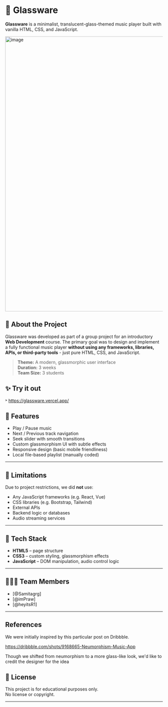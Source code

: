 # 🎵 Glassware

**Glassware** is a minimalist, translucent-glass-themed music player built with vanilla HTML, CSS, and JavaScript.

<img width="900" height="880" alt="image" src="https://github.com/user-attachments/assets/460d1203-0b59-4b53-9009-28022d130491" />


## 🧊 About the Project

Glassware was developed as part of a group project for an introductory **Web Development** course. The primary goal was to design and implement a fully functional music player **without using any frameworks, libraries, APIs, or third-party tools** - just pure HTML, CSS, and JavaScript.

> **Theme:** A modern, glassmorphic user interface  
> **Duration:** 3 weeks  
> **Team Size:** 3 students


## ✨ Try it out 
˃ https://glassware.vercel.app/

## 🧩 Features

- Play / Pause music
- Next / Previous track navigation
- Seek slider with smooth transitions
- Custom glassmorphism UI with subtle effects
- Responsive design (basic mobile friendliness)
- Local file-based playlist (manually coded)

---

## 🚫 Limitations

Due to project restrictions, we did **not** use:
- Any JavaScript frameworks (e.g. React, Vue)
- CSS libraries (e.g. Bootstrap, Tailwind)
- External APIs
- Backend logic or databases
- Audio streaming services

---

## 🔧 Tech Stack

- **HTML5** – page structure
- **CSS3** – custom styling, glassmorphism effects
- **JavaScript** – DOM manipulation, audio control logic

---

## 🧑‍🤝‍🧑 Team Members

- [@Samitagrg]  
- [@imPraw]  
- [@heyitsR1]

---

## References 

We were initially inspired by this particular post on Dribbble.  

https://dribbble.com/shots/9168665-Neumorphism-Music-App

Though we shifted from neumorphism to a more glass-like look, we'd like to credit the designer for the idea


## 📜 License

This project is for educational purposes only.  
No license or copyright.

---

